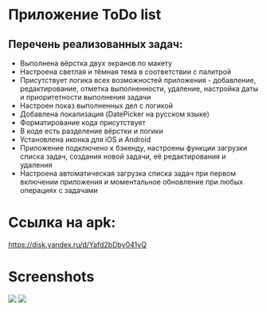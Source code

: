 # Приложение ToDo list

## Перечень реализованных задач:

* Выполнена вёрстка двух экранов по макету
* Настроена светлая и тёмная тема в соответствии с палитрой
* Присутствует логика всех возможностей приложения - добавление, редактирование, отметка выполненности, удаление, настройка даты и приоритетности выполнения задачи
* Настроен показ выполненных дел с логикой
* Добавлена локализация (DatePicker на русском языке)
* Форматирование кода присутствует
* В коде есть разделение вёрстки и логики
* Установлена иконка для iOS и Android
* Приложение подключено к бэкенду, настроены функции загрузки списка задач, создания новой задачи, её редактирования и удаления
* Настроена автоматическая загрузка списка задач при первом включении приложения и моментальное обновление при любых операциях с задачами 


# Ссылка на apk:

https://disk.yandex.ru/d/Yafd2bDby041yQ

# Screenshots

<image src = "https://github.com/IgorFedoseev/ya_todo_app/blob/back_connection/assets/screenshots/main_screen.png">
<image src = "https://github.com/IgorFedoseev/ya_todo_app/blob/back_connection/assets/screenshots/editor_screen.png">